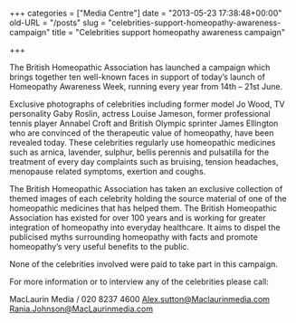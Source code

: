 +++
categories = ["Media Centre"]
date = "2013-05-23 17:38:48+00:00"
old-URL = "/posts"
slug = "celebrities-support-homeopathy-awareness-campaign"
title = "Celebrities support homeopathy awareness campaign"

+++

The British Homeopathic Association has launched a campaign which brings together ten well-known faces in support of today’s launch of Homeopathy Awareness Week, running every year from 14th – 21st June.

Exclusive photographs of celebrities including former model Jo Wood, TV personality Gaby Roslin, actress Louise Jameson, former professional tennis player Annabel Croft and British Olympic sprinter James Ellington who are convinced of the therapeutic value of homeopathy, have been revealed today. These celebrities regularly use homeopathic medicines such as arnica, lavender, sulphur, bellis perennis and pulsatilla for the treatment of every day complaints such as bruising, tension headaches, menopause related symptoms, exertion and coughs.

The British Homeopathic Association has taken an exclusive collection of themed images of each celebrity holding the source material of one of the homeopathic medicines that has helped them.
The British Homeopathic Association has existed for over 100 years and is working for greater integration of homeopathy into everyday healthcare. It aims to dispel the publicised myths surrounding homeopathy with facts and promote homeopathy’s very useful benefits to the public.

None of the celebrities involved were paid to take part in this campaign.

For more information or to interview any of the celebrities please call:

MacLaurin Media / 020 8237 4600
[Alex.sutton@Maclaurinmedia.com](mailto:Alex.sutton@Maclaurinmedia.com)
[Rania.Johnson@MacLaurinmedia.com](mailto:Rania.Johnson@MacLaurinmedia.com)

